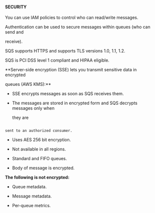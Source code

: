 #### SECURITY


You can use IAM policies to control who can read/write messages.


Authentication can be used to secure messages within queues (who can send and

receive).


SQS supports HTTPS and supports TLS versions 1.0, 1.1, 1.2.


SQS is PCI DSS level 1 compliant and HIPAA eligible.


**Server-side encryption (SSE) lets you transmit sensitive data in encrypted

queues (AWS KMS):**


- SSE encrypts messages as soon as SQS receives them.

- The messages are stored in encrypted form and SQS decrypts messages only when

  they are


```

sent to an authorized consumer.

```


- Uses AES 256 bit encryption.

- Not available in all regions.

- Standard and FIFO queues.

- Body of message is encrypted.


**The following is not encrypted:**


- Queue metadata.

- Message metadata.

- Per-queue metrics.

